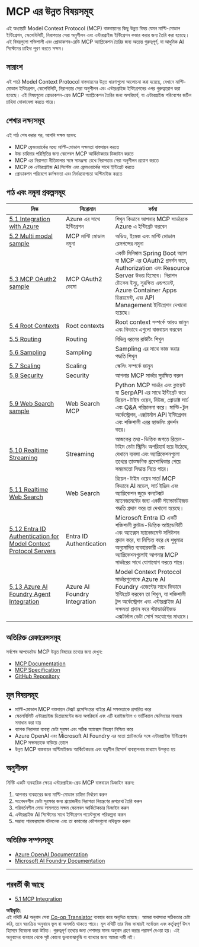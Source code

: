 <!--
CO_OP_TRANSLATOR_METADATA:
{
  "original_hash": "748c61250d4a326206b72b28f6154615",
  "translation_date": "2025-07-02T09:10:23+00:00",
  "source_file": "05-AdvancedTopics/README.md",
  "language_code": "bn"
}
-->
# MCP এর উন্নত বিষয়সমূহ

এই অধ্যায়টি Model Context Protocol (MCP) বাস্তবায়নের কিছু উন্নত বিষয় যেমন মাল্টি-মোডাল ইন্টিগ্রেশন, স্কেলেবিলিটি, নিরাপত্তার সেরা অনুশীলন এবং এন্টারপ্রাইজ ইন্টিগ্রেশন কভার করার জন্য তৈরি করা হয়েছে। এই বিষয়গুলো শক্তিশালী এবং প্রোডাকশন-রেডি MCP অ্যাপ্লিকেশন তৈরির জন্য অত্যন্ত গুরুত্বপূর্ণ, যা আধুনিক AI সিস্টেমের চাহিদা পূরণ করতে সক্ষম।

## সারাংশ

এই পাঠে Model Context Protocol বাস্তবায়নের উন্নত ধারণাগুলো আলোচনা করা হয়েছে, যেখানে মাল্টি-মোডাল ইন্টিগ্রেশন, স্কেলেবিলিটি, নিরাপত্তার সেরা অনুশীলন এবং এন্টারপ্রাইজ ইন্টিগ্রেশনের ওপর গুরুত্বারোপ করা হয়েছে। এই বিষয়গুলো প্রোডাকশন-গ্রেড MCP অ্যাপ্লিকেশন তৈরির জন্য অপরিহার্য, যা এন্টারপ্রাইজ পরিবেশের জটিল চাহিদা মোকাবেলা করতে পারে।

## শেখার লক্ষ্যসমূহ

এই পাঠ শেষ করার পর, আপনি সক্ষম হবেন:

- MCP ফ্রেমওয়ার্কের মধ্যে মাল্টি-মোডাল সক্ষমতা বাস্তবায়ন করতে
- উচ্চ চাহিদার পরিস্থিতির জন্য স্কেলেবল MCP আর্কিটেকচার ডিজাইন করতে
- MCP এর নিরাপত্তা নীতিমালার সঙ্গে সামঞ্জস্য রেখে নিরাপত্তার সেরা অনুশীলন প্রয়োগ করতে
- MCP কে এন্টারপ্রাইজ AI সিস্টেম এবং ফ্রেমওয়ার্কের সাথে ইন্টিগ্রেট করতে
- প্রোডাকশন পরিবেশে কর্মক্ষমতা এবং নির্ভরযোগ্যতা অপ্টিমাইজ করতে

## পাঠ এবং নমুনা প্রকল্পসমূহ

| লিঙ্ক | শিরোনাম | বর্ণনা |
|------|---------|---------|
| [5.1 Integration with Azure](./mcp-integration/README.md) | Azure এর সাথে ইন্টিগ্রেশন | শিখুন কিভাবে আপনার MCP সার্ভারকে Azure এ ইন্টিগ্রেট করবেন |
| [5.2 Multi modal sample](./mcp-multi-modality/README.md) | MCP মাল্টি মোডাল নমুনা | অডিও, ইমেজ এবং মাল্টি মোডাল রেসপন্সের নমুনা |
| [5.3 MCP OAuth2 sample](../../../05-AdvancedTopics/mcp-oauth2-demo) | MCP OAuth2 ডেমো | একটি মিনিমাল Spring Boot অ্যাপ যা MCP এর OAuth2 প্রদর্শন করে, Authorization এবং Resource Server উভয় হিসেবে। নিরাপদ টোকেন ইস্যু, সুরক্ষিত এন্ডপয়েন্ট, Azure Container Apps ডিপ্লয়মেন্ট, এবং API Management ইন্টিগ্রেশন দেখানো হয়েছে। |
| [5.4 Root Contexts](./mcp-root-contexts/README.md) | Root contexts | Root context সম্পর্কে আরও জানুন এবং কিভাবে এগুলো বাস্তবায়ন করবেন |
| [5.5 Routing](./mcp-routing/README.md) | Routing | বিভিন্ন ধরনের রাউটিং শিখুন |
| [5.6 Sampling](./mcp-sampling/README.md) | Sampling | Sampling এর সাথে কাজ করার পদ্ধতি শিখুন |
| [5.7 Scaling](./mcp-scaling/README.md) | Scaling | স্কেলিং সম্পর্কে জানুন |
| [5.8 Security](./mcp-security/README.md) | Security | আপনার MCP সার্ভার সুরক্ষিত করুন |
| [5.9 Web Search sample](./web-search-mcp/README.md) | Web Search MCP | Python MCP সার্ভার এবং ক্লায়েন্ট যা SerpAPI এর সাথে ইন্টিগ্রেট করে রিয়েল-টাইম ওয়েব, নিউজ, প্রোডাক্ট সার্চ এবং Q&A পরিচালনা করে। মাল্টি-টুল অর্কেস্ট্রেশন, এক্সটার্নাল API ইন্টিগ্রেশন এবং শক্তিশালী এরর হ্যান্ডলিং প্রদর্শন করে। |
| [5.10 Realtime Streaming](./mcp-realtimestreaming/README.md) | Streaming | আজকের তথ্য-ভিত্তিক জগতে রিয়েল-টাইম ডেটা স্ট্রিমিং অপরিহার্য হয়ে উঠেছে, যেখানে ব্যবসা এবং অ্যাপ্লিকেশনগুলো তথ্যের তাত্ক্ষণিক প্রবেশাধিকার পেয়ে সময়মতো সিদ্ধান্ত নিতে পারে। |
| [5.11 Realtime Web Search](./mcp-realtimesearch/README.md) | Web Search | রিয়েল-টাইম ওয়েব সার্চে MCP কিভাবে AI মডেল, সার্চ ইঞ্জিন এবং অ্যাপ্লিকেশন জুড়ে কনটেক্সট ম্যানেজমেন্টের জন্য একটি স্ট্যান্ডার্ডাইজড পদ্ধতি প্রদান করে তা দেখানো হয়েছে। |
| [5.12  Entra ID Authentication for Model Context Protocol Servers](./mcp-security-entra/README.md) | Entra ID Authentication | Microsoft Entra ID একটি শক্তিশালী ক্লাউড-ভিত্তিক আইডেন্টিটি এবং অ্যাক্সেস ম্যানেজমেন্ট সলিউশন প্রদান করে, যা নিশ্চিত করে যে শুধুমাত্র অনুমোদিত ব্যবহারকারী এবং অ্যাপ্লিকেশনগুলোই আপনার MCP সার্ভারের সাথে যোগাযোগ করতে পারে। |
| [5.13 Azure AI Foundry Agent Integration](./mcp-foundry-agent-integration/README.md) | Azure AI Foundry Integration | Model Context Protocol সার্ভারগুলোকে Azure AI Foundry এজেন্টের সাথে কিভাবে ইন্টিগ্রেট করবেন তা শিখুন, যা শক্তিশালী টুল অর্কেস্ট্রেশন এবং এন্টারপ্রাইজ AI সক্ষমতা প্রদান করে স্ট্যান্ডার্ডাইজড এক্সটার্নাল ডেটা সোর্স সংযোগের মাধ্যমে। |

## অতিরিক্ত রেফারেন্সসমূহ

সর্বশেষ আপডেটেড MCP উন্নত বিষয়ের তথ্যের জন্য দেখুন:
- [MCP Documentation](https://modelcontextprotocol.io/)
- [MCP Specification](https://spec.modelcontextprotocol.io/)
- [GitHub Repository](https://github.com/modelcontextprotocol)

## মূল বিষয়সমূহ

- মাল্টি-মোডাল MCP বাস্তবায়ন টেক্সট প্রসেসিংয়ের বাইরে AI সক্ষমতাকে প্রসারিত করে
- স্কেলেবিলিটি এন্টারপ্রাইজ ডিপ্লয়মেন্টের জন্য অপরিহার্য এবং এটি হরাইজন্টাল ও ভার্টিক্যাল স্কেলিংয়ের মাধ্যমে সমাধান করা যায়
- ব্যাপক নিরাপত্তা ব্যবস্থা ডেটা সুরক্ষা এবং সঠিক অ্যাক্সেস নিয়ন্ত্রণ নিশ্চিত করে
- Azure OpenAI এবং Microsoft AI Foundry এর মতো প্ল্যাটফর্মের সঙ্গে এন্টারপ্রাইজ ইন্টিগ্রেশন MCP সক্ষমতাকে বাড়িয়ে তোলে
- উন্নত MCP বাস্তবায়ন অপ্টিমাইজড আর্কিটেকচার এবং যত্নশীল রিসোর্স ব্যবস্থাপনার মাধ্যমে উপকৃত হয়

## অনুশীলন

নির্দিষ্ট একটি ব্যবহারিক ক্ষেত্রে এন্টারপ্রাইজ-গ্রেড MCP বাস্তবায়ন ডিজাইন করুন:

1. আপনার ব্যবহারের জন্য মাল্টি-মোডাল চাহিদা নির্ধারণ করুন
2. সংবেদনশীল ডেটা সুরক্ষার জন্য প্রয়োজনীয় নিরাপত্তা নিয়ন্ত্রণের রূপরেখা তৈরি করুন
3. পরিবর্তনশীল লোড সামলাতে সক্ষম স্কেলেবল আর্কিটেকচার ডিজাইন করুন
4. এন্টারপ্রাইজ AI সিস্টেমের সাথে ইন্টিগ্রেশন পয়েন্টগুলো পরিকল্পনা করুন
5. সম্ভাব্য পারফরম্যান্স বটলনেক এবং তা কমানোর কৌশলগুলো নথিভুক্ত করুন

## অতিরিক্ত সম্পদসমূহ

- [Azure OpenAI Documentation](https://learn.microsoft.com/en-us/azure/ai-services/openai/)
- [Microsoft AI Foundry Documentation](https://learn.microsoft.com/en-us/ai-services/)

---

## পরবর্তী কী আছে

- [5.1 MCP Integration](./mcp-integration/README.md)

**অস্বীকৃতি**:  
এই নথিটি AI অনুবাদ সেবা [Co-op Translator](https://github.com/Azure/co-op-translator) ব্যবহার করে অনূদিত হয়েছে। আমরা যথাসাধ্য সঠিকতার চেষ্টা করি, তবে স্বয়ংক্রিয় অনুবাদে ভুল বা অসঙ্গতি থাকতে পারে। মূল নথিটি তার নিজ ভাষায়ই সর্বোত্তম এবং কর্তৃত্বপূর্ণ উৎস হিসেবে বিবেচনা করা উচিত। গুরুত্বপূর্ণ তথ্যের জন্য পেশাদার মানব অনুবাদ গ্রহণ করার পরামর্শ দেওয়া হয়। এই অনুবাদের ব্যবহার থেকে সৃষ্ট কোনো ভুলবোঝাবুঝি বা ব্যাখ্যার জন্য আমরা দায়ী নই।